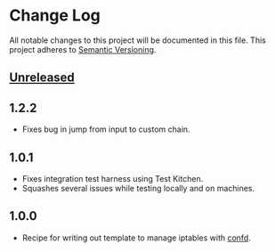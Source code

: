 # Change Log
All notable changes to this project will be documented in this file.
This project adheres to [Semantic Versioning](http://semver.org/).

## [Unreleased]

## 1.2.2
- Fixes bug in jump from input to custom chain.

## 1.0.1
- Fixes integration test harness using Test Kitchen.
- Squashes several issues while testing locally and on machines.

## 1.0.0
- Recipe for writing out template to manage iptables with [confd][0].

[Unreleased]: https://github.com/johnbellone/confd-iptables-cookbook/compare/v1.2.2...HEAD
[0]: https://github.com/kelseyhightower/confd
[1]: https://github.com/johnbellone/confd-iptables-cookbook
